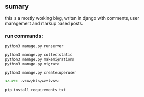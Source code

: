 ## sumary
this is a mostly working blog, writen in django with comments, user management and markup based posts.
### run commands:
```bash
python3 manage.py runserver
```

```bash
python3 manage.py collectstatic
python3 manage.py makemigrations
python3 manage.py migrate

```

```bash
python3 manage.py createsuperuser
```

```bash
source .venv/bin/activate
```

```bash
pip install requirements.txt
```
